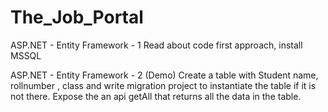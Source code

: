 # The_Job_Portal


ASP.NET - Entity Framework - 1
Read about code first approach, install MSSQL 

ASP.NET - Entity Framework - 2 (Demo)
Create a table with Student name, rollnumber , class and write migration project to instantiate the table if it is not there.
Expose the an api getAll that returns all the data in the table.
